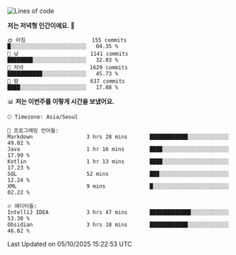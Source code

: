   <!--START_SECTION:waka-->
![Lines of code](https://img.shields.io/badge/%EC%A0%80%EB%8A%94%20%EC%97%AC%ED%83%9C%EA%B9%8C%EC%A7%80%20-1.9%20million%20%EC%A4%84%EC%9D%98%20%EC%BD%94%EB%93%9C%EB%A5%BC%20%EC%9E%91%EC%84%B1%ED%96%88%EC%96%B4%EC%9A%94.-blue)

**저는 저녁형 인간이에요. 🦉** 

```text
🌞 아침                     155 commits         █░░░░░░░░░░░░░░░░░░░░░░░░   04.35 % 
🌆 낮　                     1141 commits        ████████░░░░░░░░░░░░░░░░░   32.03 % 
🌃 저녁                     1629 commits        ███████████░░░░░░░░░░░░░░   45.73 % 
🌙 밤　                     637 commits         ████░░░░░░░░░░░░░░░░░░░░░   17.88 % 
```


📊 **저는 이번주를 이렇게 시간을 보냈어요.** 

```text
🕑︎ Timezone: Asia/Seoul

💬 프로그래밍 언어들: 
Markdown                 3 hrs 28 mins       ████████████░░░░░░░░░░░░░   49.02 % 
Java                     1 hr 16 mins        ████░░░░░░░░░░░░░░░░░░░░░   17.99 % 
Kotlin                   1 hr 13 mins        ████░░░░░░░░░░░░░░░░░░░░░   17.23 % 
SQL                      52 mins             ███░░░░░░░░░░░░░░░░░░░░░░   12.24 % 
XML                      9 mins              █░░░░░░░░░░░░░░░░░░░░░░░░   02.22 % 

🔥 에디터들: 
IntelliJ IDEA            3 hrs 47 mins       █████████████░░░░░░░░░░░░   53.38 % 
Obsidian                 3 hrs 18 mins       ████████████░░░░░░░░░░░░░   46.62 % 
```


 Last Updated on 05/10/2025 15:22:53 UTC
<!--END_SECTION:waka-->
